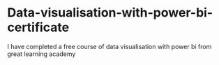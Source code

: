 # Data-visualisation-with-power-bi-certificate
I have completed a free course of data visualisation with power bi from great learning academy
